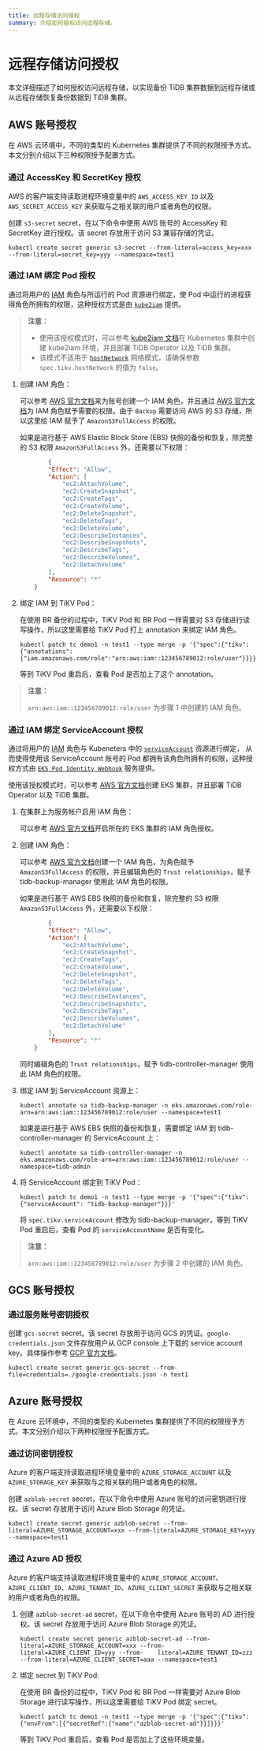 ```yaml
---
title: 远程存储访问授权
summary: 介绍如何授权访问远程存储。
---
```


# 远程存储访问授权

本文详细描述了如何授权访问远程存储，以实现备份 TiDB 集群数据到远程存储或从远程存储恢复备份数据到 TiDB 集群。

## AWS 账号授权

在 AWS 云环境中，不同的类型的 Kubernetes 集群提供了不同的权限授予方式。本文分别介绍以下三种权限授予配置方式。

### 通过 AccessKey 和 SecretKey 授权

AWS 的客户端支持读取进程环境变量中的 `AWS_ACCESS_KEY_ID` 以及 `AWS_SECRET_ACCESS_KEY` 来获取与之相关联的用户或者角色的权限。

创建 `s3-secret` secret，在以下命令中使用 AWS 账号的 AccessKey 和 SecretKey 进行授权。该 secret 存放用于访问 S3 兼容存储的凭证。


```shell
kubectl create secret generic s3-secret --from-literal=access_key=xxx --from-literal=secret_key=yyy --namespace=test1
```

### 通过 IAM 绑定 Pod 授权

通过将用户的 [IAM](https://aws.amazon.com/cn/iam/) 角色与所运行的 Pod 资源进行绑定，使 Pod 中运行的进程获得角色所拥有的权限，这种授权方式是由 [`kube2iam`](https://github.com/jtblin/kube2iam) 提供。

> **注意：**
>
> - 使用该授权模式时，可以参考 [kube2iam 文档](https://github.com/jtblin/kube2iam#usage)在 Kubernetes 集群中创建 kube2iam 环境，并且部署 TiDB Operator 以及 TiDB 集群。
> - 该模式不适用于 [`hostNetwork`](https://kubernetes.io/docs/concepts/policy/pod-security-policy) 网络模式，请确保参数 `spec.tikv.hostNetwork` 的值为 `false`。

1. 创建 IAM 角色：

    可以参考 [AWS 官方文档](https://docs.aws.amazon.com/IAM/latest/UserGuide/id_users_create.html)来为账号创建一个 IAM 角色，并且通过 [AWS 官方文档](https://docs.aws.amazon.com/IAM/latest/UserGuide/access_policies_manage-attach-detach.html)为 IAM 角色赋予需要的权限。由于 `Backup` 需要访问 AWS 的 S3 存储，所以这里给 IAM 赋予了 `AmazonS3FullAccess` 的权限。

    如果是进行基于 AWS Elastic Block Store (EBS) 快照的备份和恢复，除完整的 S3 权限 `AmazonS3FullAccess` 外，还需要以下权限：
    
    ```json
            {
            "Effect": "Allow",
            "Action": [
                "ec2:AttachVolume",
                "ec2:CreateSnapshot",
                "ec2:CreateTags",
                "ec2:CreateVolume",
                "ec2:DeleteSnapshot",
                "ec2:DeleteTags",
                "ec2:DeleteVolume",
                "ec2:DescribeInstances",
                "ec2:DescribeSnapshots",
                "ec2:DescribeTags",
                "ec2:DescribeVolumes",
                "ec2:DetachVolume"
            ],
            "Resource": "*"
        }
    ```

2. 绑定 IAM 到 TiKV Pod：

    在使用 BR 备份的过程中，TiKV Pod 和 BR Pod 一样需要对 S3 存储进行读写操作，所以这里需要给 TiKV Pod 打上 annotation 来绑定 IAM 角色。

    
    ```shell
    kubectl patch tc demo1 -n test1 --type merge -p '{"spec":{"tikv":{"annotations":{"iam.amazonaws.com/role":"arn:aws:iam::123456789012:role/user"}}}}'
    ```

    等到 TiKV Pod 重启后，查看 Pod 是否加上了这个 annotation。

> **注意：**
>
> `arn:aws:iam::123456789012:role/user` 为步骤 1 中创建的 IAM 角色。

### 通过 IAM 绑定 ServiceAccount 授权

通过将用户的 [IAM](https://aws.amazon.com/cn/iam/) 角色与 Kubeneters 中的 [`serviceAccount`](https://kubernetes.io/docs/reference/access-authn-authz/admission-controllers/#serviceaccount) 资源进行绑定， 从而使得使用该 ServiceAccount 账号的 Pod 都拥有该角色所拥有的权限，这种授权方式由 [`EKS Pod Identity Webhook`](https://github.com/aws/amazon-eks-pod-identity-webhook) 服务提供。

使用该授权模式时，可以参考 [AWS 官方文档](https://docs.aws.amazon.com/zh_cn/eks/latest/userguide/create-cluster.html)创建 EKS 集群，并且部署 TiDB Operator 以及 TiDB 集群。

1. 在集群上为服务帐户启用 IAM 角色：

    可以参考 [AWS 官方文档](https://docs.aws.amazon.com/eks/latest/userguide/enable-iam-roles-for-service-accounts.html)开启所在的 EKS 集群的 IAM 角色授权。

2. 创建 IAM 角色：

    可以参考 [AWS 官方文档](https://docs.aws.amazon.com/eks/latest/userguide/associate-service-account-role.html)创建一个 IAM 角色，为角色赋予 `AmazonS3FullAccess` 的权限，并且编辑角色的 `Trust relationships`，赋予 tidb-backup-manager 使用此 IAM 角色的权限。

    如果是进行基于 AWS EBS 快照的备份和恢复，除完整的 S3 权限 `AmazonS3FullAccess` 外，还需要以下权限：

    
    ```json
            {
            "Effect": "Allow",
            "Action": [
                "ec2:AttachVolume",
                "ec2:CreateSnapshot",
                "ec2:CreateTags",
                "ec2:CreateVolume",
                "ec2:DeleteSnapshot",
                "ec2:DeleteTags",
                "ec2:DeleteVolume",
                "ec2:DescribeInstances",
                "ec2:DescribeSnapshots",
                "ec2:DescribeTags",
                "ec2:DescribeVolumes",
                "ec2:DetachVolume"
            ],
            "Resource": "*"
        }
    ```

    同时编辑角色的 `Trust relationships`，赋予 tidb-controller-manager 使用此 IAM 角色的权限。

3. 绑定 IAM 到 ServiceAccount 资源上：

    
    ```shell
    kubectl annotate sa tidb-backup-manager -n eks.amazonaws.com/role-arn=arn:aws:iam::123456789012:role/user --namespace=test1
    ```

    如果是进行基于 AWS EBS 快照的备份和恢复，需要绑定 IAM 到 tidb-controller-manager 的 ServiceAccount 上：

     ```shell
     kubectl annotate sa tidb-controller-manager -n eks.amazonaws.com/role-arn=arn:aws:iam::123456789012:role/user --namespace=tidb-admin
     ```

4. 将 ServiceAccount 绑定到 TiKV Pod：

    
    ```shell
    kubectl patch tc demo1 -n test1 --type merge -p '{"spec":{"tikv":{"serviceAccount": "tidb-backup-manager"}}}'
    ```

    将 `spec.tikv.serviceAccount` 修改为 tidb-backup-manager，等到 TiKV Pod 重启后，查看 Pod 的 `serviceAccountName` 是否有变化。

> **注意：**
>
> `arn:aws:iam::123456789012:role/user` 为步骤 2 中创建的 IAM 角色。

## GCS 账号授权

### 通过服务账号密钥授权

创建 `gcs-secret` secret。该 secret 存放用于访问 GCS 的凭证。`google-credentials.json` 文件存放用户从 GCP console 上下载的 service account key。具体操作参考 [GCP 官方文档](https://cloud.google.com/docs/authentication/getting-started)。


```shell
kubectl create secret generic gcs-secret --from-file=credentials=./google-credentials.json -n test1
```

## Azure 账号授权

在 Azure 云环境中，不同的类型的 Kubernetes 集群提供了不同的权限授予方式。本文分别介绍以下两种权限授予配置方式。

### 通过访问密钥授权

Azure 的客户端支持读取进程环境变量中的 `AZURE_STORAGE_ACCOUNT` 以及 `AZURE_STORAGE_KEY` 来获取与之相关联的用户或者角色的权限。

创建 `azblob-secret` secret，在以下命令中使用 Azure 账号的访问密钥进行授权。该 secret 存放用于访问 Azure Blob Storage 的凭证。


```shell
kubectl create secret generic azblob-secret --from-literal=AZURE_STORAGE_ACCOUNT=xxx --from-literal=AZURE_STORAGE_KEY=yyy --namespace=test1
```

### 通过 Azure AD 授权

Azure 的客户端支持读取进程环境变量中的 `AZURE_STORAGE_ACCOUNT`、`AZURE_CLIENT_ID`、`AZURE_TENANT_ID`、`AZURE_CLIENT_SECRET` 来获取与之相关联的用户或者角色的权限。

1. 创建 `azblob-secret-ad` secret，在以下命令中使用 Azure 账号的 AD 进行授权。该 secret 存放用于访问 Azure Blob Storage 的凭证。

    
    ```shell
    kubectl create secret generic azblob-secret-ad --from-literal=AZURE_STORAGE_ACCOUNT=xxx --from-literal=AZURE_CLIENT_ID=yyy --from-    literal=AZURE_TENANT_ID=zzz --from-literal=AZURE_CLIENT_SECRET=aaa --namespace=test1
    ```

2. 绑定 secret 到 TiKV Pod:

    在使用 BR 备份的过程中，TiKV Pod 和 BR Pod 一样需要对 Azure Blob Storage 进行读写操作，所以这里需要给 TiKV Pod 绑定 secret。

     
    ```shell
    kubectl patch tc demo1 -n test1 --type merge -p '{"spec":{"tikv":{"envFrom":[{"secretRef":{"name":"azblob-secret-ad"}}]}}}'
    ```

    等到 TiKV Pod 重启后，查看 Pod 是否加上了这些环境变量。
